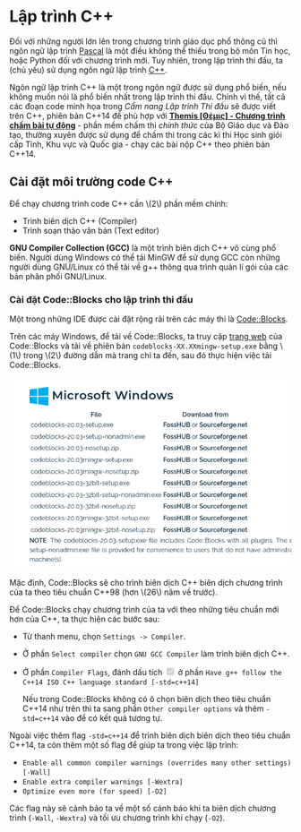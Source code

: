 # Lập trình C++

Đối với những người lớn lên trong chương trình giáo dục phổ thông cũ thì ngôn ngữ lập trình [Pascal](https://vi.wikipedia.org/wiki/Pascal_(ng%C3%B4n_ng%E1%BB%AF_l%E1%BA%ADp_tr%C3%ACnh)) là một điều không thể thiếu trong bộ môn Tin học, hoặc Python đối với chương trình mới. Tuy nhiên, trong lập trình thi đấu, ta (chủ yếu) sử dụng ngôn ngữ lập trình [C++](https://vi.wikipedia.org/wiki/C%2B%2B).

Ngôn ngữ lập trình C++ là một trong ngôn ngữ được sử dụng phổ biến, nếu không muốn nói là phổ biến nhất trong lập trình thi đấu. Chính vì thế, tất cả các đoạn code minh họa trong *Cẩm nang Lập trình Thi đấu* sẽ được viết trên C++, phiên bản C++14 để phù hợp với **[Themis [Θέμις] - Chương trình chấm bài tự động](https://dsapblog.wordpress.com/2013/12/24/themis/)** - phần mềm chấm thi *chính thức* của Bộ Giáo dục và Đào tạo, thường xuyên được sử dụng để chấm thi trong các kì thi Học sinh giỏi cấp Tỉnh, Khu vực và Quốc gia - chạy các bài nộp C++ theo phiên bản C++14.

## Cài đặt môi trường code C++

Để chạy chương trình code C++ cần \\(2\\) phần mềm chính:

- Trình biên dịch C++ (Compiler)
- Trình soạn thảo văn bản (Text editor)

**GNU Compiler Collection (GCC)** là một trình biên dịch C++ vô cùng phổ biến. Người dùng Windows có thể tải MinGW để sử dụng GCC còn những người dùng GNU/Linux có thể tải về g++ thông qua trình quản lí gói của các bản phân phối GNU/Linux.

### Cài đặt Code::Blocks cho lập trình thi đấu

Một trong những IDE được cài đặt rộng rãi trên các máy thi là [Code::Blocks](https://www.codeblocks.org/).

Trên các máy Windows, để tải về Code::Blocks, ta truy cập [trang web](https://www.codeblocks.org/downloads/binaries/) của Code::Blocks và tải về phiên bản `codeblocks-XX.XXmingw-setup.exe` bằng \\(1\\) trong \\(2\\) đường dẫn mà trang chỉ ta đến, sau đó thực hiện việc tải Code::Blocks.

<center>
<img src="../images/codeblock_download_page.png" alt="Tải về Code::blocks"/>
</center>

Mặc định, Code::Blocks sẽ cho trình biên dịch C++ biên dịch chương trình của ta theo tiêu chuẩn C++98 (hơn \\(26\\) năm về trước). 

Để Code::Blocks chạy chương trình của ta với theo những tiêu chuẩn mới hơn của C++, ta thực hiện các bước sau:

- Từ thanh menu, chọn `Settings -> Compiler`.
- Ở phần `Select compiler` chọn `GNU GCC Compiler` làm trình biên dịch C++.
- Ở phần `Compiler Flags`, đánh dấu tích <input type="checkbox" disabled checked /> ở phần `Have g++ follow the C++14 ISO C++ language standard [-std=c++14]`

	Nếu trong Code::Blocks không có ô chọn biên dịch theo tiêu chuẩn C++14 như trên thì ta sang phần `Other compiler options` và thêm `-std=c++14` vào để có kết quả tương tự.

Ngoài việc thêm flag `-std=c++14` để trình biên dịch biên dịch theo tiêu chuẩn C++14, ta còn thêm một số flag để giúp ta trong việc lập trình:

- `Enable all common compiler warnings (overrides many other settings) [-Wall]`
- `Enable extra compiler warnings [-Wextra]`
- `Optimize even more (for speed) [-O2]`

Các flag này sẽ cảnh bảo ta về một số cảnh báo khi ta biên dịch chương trình (`-Wall`, `-Wextra`) và tối ưu chương trình khi chạy (`-O2`).